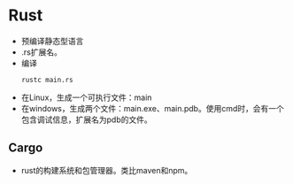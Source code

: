 # Rust
- 预编译静态型语言
- .rs扩展名。
- 编译
  ```shell
  rustc main.rs
  ```
- 在Linux，生成一个可执行文件：main
- 在windows，生成两个文件：main.exe、main.pdb。使用cmd时，会有一个包含调试信息，扩展名为pdb的文件。

## Cargo
- rust的构建系统和包管理器。类比maven和npm。
